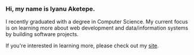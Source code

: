 ### Hi, my name is Iyanu Aketepe.

I recently graduated with a degree in Computer Science. My current focus is on learning more about web development and data/information systems by building software projects.

If you're interested in learning more, please check out my [site](https://iaketepe.vercel.app).


<!---
iyan5440/iyan5440 is a ✨ special ✨ repository because its `README.md` (this file) appears on your GitHub profile.
You can click the Preview link to take a look at your changes.
--->
